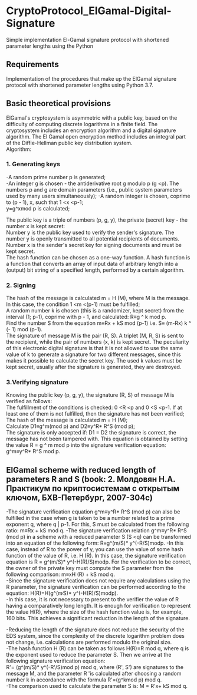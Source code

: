 # CryptoProtocol_ElGamal-Digital-Signature
Simple implementation El-Gamal signature protocol with shortened parameter lengths using the Python 

## Requirements  
Implementation of the procedures that make up the ElGamal signature protocol with shortened parameter lengths using Python 3.7.
## Basic theoretical provisions  
ElGamal's cryptosystem is asymmetric with a public key, based on the difficulty of computing discrete logarithms in a finite field. The cryptosystem includes an encryption algorithm and a digital signature algorithm. The El Gamal open encryption method includes an integral part of the Diffie-Hellman public key distribution system.  
Algorithm:  
### 1. Generating keys  
-A random prime number p is generated;  
-An integer g is chosen - the antiderivative root g modulo p (g <p). The numbers p and g are domain parameters (i.e., public system parameters used by many users simultaneously);  -A random integer is chosen, coprime to (p - 1), x, such that 1 <x <p-1;  
y=g^xmod p is calculated;  

The public key is a triple of numbers (p, g, y), the private (secret) key - the number x is kept secret:   
     Number y is the public key used to verify the sender's signature. The number y is openly transmitted to all potential recipients of documents.  
     Number x is the sender's secret key for signing documents and must be kept secret.   
The hash function can be chosen as a one-way function. A hash function is a function that converts an array of input data of arbitrary length into a (output) bit string of a specified length, performed by a certain algorithm.  
### 2. Signing  
The hash of the message is calculated m = H (M), where M is the message. In this case, the condition 1 <m <(p-1) must be fulfilled;  
A random number k is chosen (this is a randomizer, kept secret) from the interval (1; p-1), coprime with p - 1, and calculated:   R≡g ^ k mod p.   
Find the number S from the equation m≡Rx + kS mod (p-1) i.e. S≡ (m-Rx) k ^ (- 1) mod (p-1).   
The signature of message M is the pair (R, S). A triplet (M, R, S) is sent to the recipient, while the pair of numbers (x, k) is kept secret. The peculiarity of this electronic digital signature is that it is not allowed to use the same value of k to generate a signature for two different messages, since this makes it possible to calculate the secret key. The used k values must be kept secret, usually after the signature is generated, they are destroyed.     
### 3.Verifying signature  
Knowing the public key (p, g, y), the signature (R, S) of message M is verified as follows:    
The fulfillment of the conditions is checked: 0 <R <p and 0 <S <p-1. If at least one of them is not fulfilled, then the signature has not been verified;   
The hash of the message is calculated m = H (M);   
Calculate D1≡g^m(mod p) and D2≡y^R* R^S (mod p);  
The signature is only accepted if: D1 = D2 the signature is correct, the message has not been tampered with. This equation is obtained by setting the value R = g ^ m mod p into the signature verification equation:    g^m≡y^R* R^S mod p.    
## ElGamal scheme with reduced length of parameters R and S (book: 2.	Молдовян Н.А. Практикум по криптосистемам с открытым ключом, БХВ-Петербург, 2007-304с)   
-The signature verification equation g^m≡y^R* R^S (mod p) can also be fulfilled in the case when g is taken to be a number related to a prime exponent q, where q | p-1. For this, S must be calculated from the following ratio:   m≡Rx + kS mod q.
-The signature verification relation g^m≡y^R* R^S (mod p) in a scheme with a reduced parameter S (S <q) can be transformed into an equation of the following form:
R≡g^(m/S)* y^(-R/S)mod⁡p.
-In this case, instead of R to the power of y, you can use the value of some hash function of the value of R, i.e. H (R). In this case, the signature verification equation is R = g^(m/S)* y^(-H(R)/S)mod⁡p. For the verification to be correct, the owner of the private key must compute the S parameter from the following comparison:
m≡xH (R) + kS mod q.   
-Since the signature verification does not require any calculations using the R parameter, the signature verification can be performed according to the equation:
H(R)=H(g^(m∕S)* y^(-H(R)/S)mod⁡p).  
-In this case, it is not necessary to present to the verifier the value of R having a comparatively long length. It is enough for verification to represent the value H(R), where the size of the hash function value is, for example, 160 bits. This achieves a significant reduction in the length of the signature.   

-Reducing the length of the signature does not reduce the security of the EDS system, since the complexity of the discrete logarithm problem does not change, i.e. calculations are performed modulo the original size.    
-The hash function H (R) can be taken as follows H(R)=R mod q, where q is the exponent used to reduce the parameter S. Then we arrive at the following signature verification equation:    
R'= (g^(m/S)* y^(-R'/S)mod p) mod q, where (R', S') are signatures to the message M, and the parameter R 'is calculated after choosing a random number k in accordance with the formula R'=(g^kmod p) mod q.   
-The comparison used to calculate the parameter S is: M = R'x+ kS mod q.    

